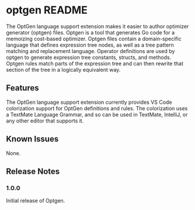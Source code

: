 # optgen README

The OptGen language support extension makes it easier to author optimizer
generator (optgen) files. Optgen is a tool that generates Go code for a
memoizing cost-based optimizer. Optgen files contain a domain-specific language
that defines expression tree nodes, as well as a tree pattern matching and
replacement language. Operator definitions are used by optgen to generate
expression tree constants, structs, and methods. Optgen rules match parts of
the expression tree and can then rewrite that section of the tree in a
logically equivalent way.

## Features

The OptGen language support extension currently provides VS Code colorization
support for OptGen definitions and rules. The colorization uses a TextMate
Language Grammar, and so can be used in TextMate, IntelliJ, or any other editor
that supports it.

## Known Issues

None.

## Release Notes

### 1.0.0
Initial release of Optgen.
